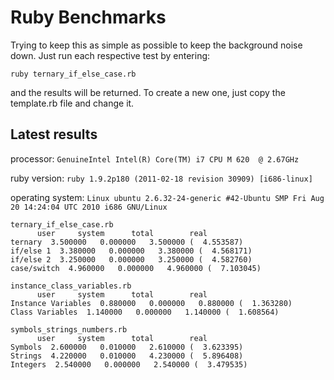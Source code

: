 Ruby Benchmarks
===============

Trying to keep this as simple as possible to keep the background noise down.  Just run each respective test by entering:

`ruby ternary_if_else_case.rb`

and the results will be returned.  To create a new one, just copy the template.rb file and change it.

Latest results
--------------

processor: `GenuineIntel Intel(R) Core(TM) i7 CPU M 620  @ 2.67GHz`

ruby version: `ruby 1.9.2p180 (2011-02-18 revision 30909) [i686-linux]`

operating system: `Linux ubuntu 2.6.32-24-generic #42-Ubuntu SMP Fri Aug 20 14:24:04 UTC 2010 i686 GNU/Linux`

    ternary_if_else_case.rb
          user     system      total        real
    ternary  3.500000   0.000000   3.500000 (  4.553587)
    if/else 1  3.380000   0.000000   3.380000 (  4.568171)
    if/else 2  3.250000   0.000000   3.250000 (  4.582760)
    case/switch  4.960000   0.000000   4.960000 (  7.103045)

    instance_class_variables.rb
          user     system      total        real
    Instance Variables  0.880000   0.000000   0.880000 (  1.363280)
    Class Variables  1.140000   0.000000   1.140000 (  1.608564)

    symbols_strings_numbers.rb
          user     system      total        real
    Symbols  2.600000   0.010000   2.610000 (  3.623395)
    Strings  4.220000   0.010000   4.230000 (  5.896408)
    Integers  2.540000   0.000000   2.540000 (  3.479535)